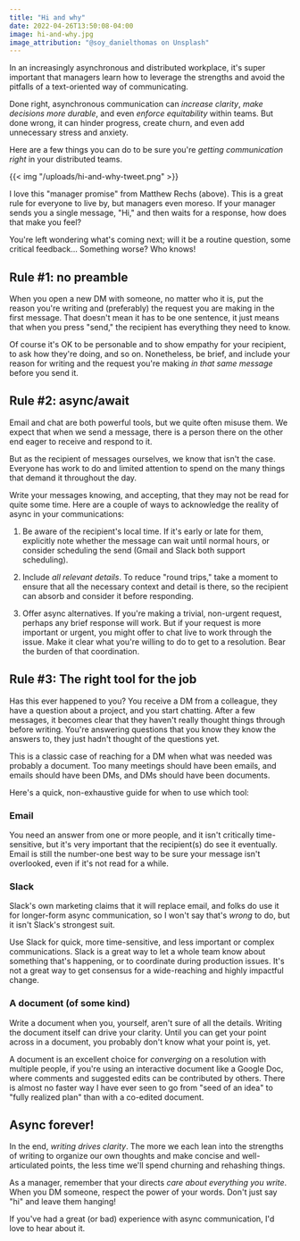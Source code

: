 ```yaml
---
title: "Hi and why"
date: 2022-04-26T13:50:08-04:00
image: hi-and-why.jpg
image_attribution: "@soy_danielthomas on Unsplash"
---
```


In an increasingly asynchronous and distributed workplace, it's super important
that managers learn how to leverage the strengths and avoid the pitfalls of a
text-oriented way of communicating.

Done right, asynchronous communication can *increase clarity*, *make decisions
more durable*, and even *enforce equitability* within teams. But done wrong, it
can hinder progress, create churn, and even add unnecessary stress and anxiety.

Here are a few things you can do to be sure you're *getting communication right*
in your distributed teams.<!--more-->

{{< img "/uploads/hi-and-why-tweet.png" >}}

I love this "manager promise" from Matthew Rechs (above). This is a great rule
for everyone to live by, but managers even moreso. If your manager sends you a
single message, "Hi," and then waits for a response, how does that make you
feel?

You're left wondering what's coming next; will it be a routine question, some
critical feedback... Something worse? Who knows!

## Rule #1: no preamble

When you open a new DM with someone, no matter who it is, put the reason you're
writing and (preferably) the request you are making in the first message. That
doesn't mean it has to be one sentence, it just means that when you press
"send," the recipient has everything they need to know.

Of course it's OK to be personable and to show empathy for your recipient, to
ask how they're doing, and so on. Nonetheless, be brief, and include your reason
for writing and the request you're making *in that same message* before you send
it.

## Rule #2: async/await

Email and chat are both powerful tools, but we quite often misuse them. We
expect that when we send a message, there is a person there on the other end
eager to receive and respond to it.

But as the recipient of messages ourselves, we know that isn't the
case. Everyone has work to do and limited attention to spend on the many things
that demand it throughout the day.

Write your messages knowing, and accepting, that they may not be read for quite
some time. Here are a couple of ways to acknowledge the reality of async in your
communications:

1. Be aware of the recipient's local time. If it's early or late for them,
   explicitly note whether the message can wait until normal hours, or consider
   scheduling the send (Gmail and Slack both support scheduling).
   
2. Include *all relevant details*. To reduce "round trips," take a moment to
   ensure that all the necessary context and detail is there, so the recipient
   can absorb and consider it before responding.

3. Offer async alternatives. If you're making a trivial, non-urgent request,
   perhaps any brief response will work. But if your request is more important
   or urgent, you might offer to chat live to work through the issue. Make it
   clear what you're willing to do to get to a resolution. Bear the burden of
   that coordination.

## Rule #3: The right tool for the job

Has this ever happened to you? You receive a DM from a colleague, they have a
question about a project, and you start chatting. After a few messages, it
becomes clear that they haven't really thought things through before
writing. You're answering questions that you know they know the answers to, they
just hadn't thought of the questions yet.

This is a classic case of reaching for a DM when what was needed was probably a
document. Too many meetings should have been emails, and emails should have been
DMs, and DMs should have been documents.

Here's a quick, non-exhaustive guide for when to use which tool:

### Email

You need an answer from one or more people, and it isn't critically
time-sensitive, but it's very important that the recipient(s) do see it
eventually. Email is still the number-one best way to be sure your message isn't
overlooked, even if it's not read for a while.

### Slack

Slack's own marketing claims that it will replace email, and folks do use it for
longer-form async communication, so I won't say that's *wrong* to do, but it
isn't Slack's strongest suit.

Use Slack for quick, more time-sensitive, and less important or complex
communications. Slack is a great way to let a whole team know about something
that's happening, or to coordinate during production issues. It's not a great
way to get consensus for a wide-reaching and highly impactful change.

### A document (of some kind)

Write a document when you, yourself, aren't sure of all the details. Writing the
document itself can drive your clarity. Until you can get your point across in a
document, you probably don't know what your point is, yet.

A document is an excellent choice for *converging* on a resolution with multiple
people, if you're using an interactive document like a Google Doc, where
comments and suggested edits can be contributed by others. There is almost no
faster way I have ever seen to go from "seed of an idea" to "fully realized
plan" than with a co-edited document.

## Async forever!

In the end, *writing drives clarity*. The more we each lean into the strengths
of writing to organize our own thoughts and make concise and well-articulated
points, the less time we'll spend churning and rehashing things.

As a manager, remember that your directs *care about everything you write*. When
you DM someone, respect the power of your words. Don't just say "hi" and leave
them hanging!

If you've had a great (or bad) experience with async communication, I'd love to
hear about it.
